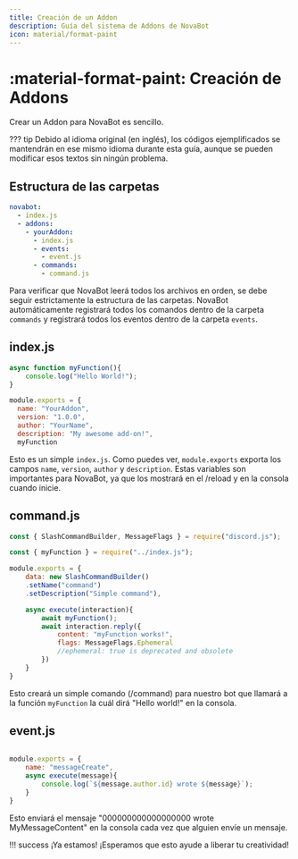 ```yaml
---
title: Creación de un Addon
description: Guía del sistema de Addons de NovaBot
icon: material/format-paint
---
```


# :material-format-paint: **Creación de Addons**

Crear un Addon para NovaBot es sencillo.

??? tip
    Debido al idioma original (en inglés), los códigos ejemplificados se mantendrán en ese mismo idioma durante esta guía, aunque se pueden modificar esos textos sin ningún problema.

## Estructura de las carpetas

```yml title="Estructura de las carpetas" hl_lines="4"
novabot:
  - index.js
  - addons:
    - yourAddon:
      - index.js
      - events:
        - event.js
      - commands:
        - command.js
```

Para verificar que NovaBot leerá todos los archivos en orden, se debe seguir estrictamente la estructura de las carpetas.
NovaBot automáticamente registrará todos los comandos dentro de la carpeta `commands` y registrará todos los eventos dentro de la carpeta `events`.

## index.js

```js title="index.js simple" linenums="1"
async function myFunction(){
    console.log("Hello World!");
}

module.exports = {
  name: "YourAddon",
  version: "1.0.0",
  author: "YourName",
  description: "My awesome add-on!",
  myFunction
```

Esto es un simple `index.js`.
Como puedes ver, `module.exports` exporta los campos `name`, `version`, `author` y `description`.
Estas variables son importantes para NovaBot, ya que los mostrará en el /reload y en la consola cuando inicie.

## command.js

```js title="command.js simple" linenums="1"
const { SlashCommandBuilder, MessageFlags } = require("discord.js");

const { myFunction } = require("../index.js");

module.exports = {
    data: new SlashCommandBuilder()
    .setName("command")
    .setDescription("Simple command"),

    async execute(interaction){
        await myFunction();
        await interaction.reply({
            content: "myFunction works!",
            flags: MessageFlags.Ephemeral
            //ephemeral: true is deprecated and obsolete
        })
    }
}
```
Esto creará un simple comando (/command) para nuestro bot que llamará a la función `myFunction` la cuál dirá "Hello world!" en la consola.

## event.js
```js title="Evento simple" linenums="1"

module.exports = {
    name: "messageCreate",
    async execute(message){
        console.log(`${message.author.id} wrote ${message}`);
    }
}

```
Esto enviará el mensaje "000000000000000000 wrote MyMessageContent" en la consola cada vez que alguien envíe un mensaje.

!!! success
    ¡Ya estamos! ¡Esperamos que esto ayude a liberar tu creatividad!